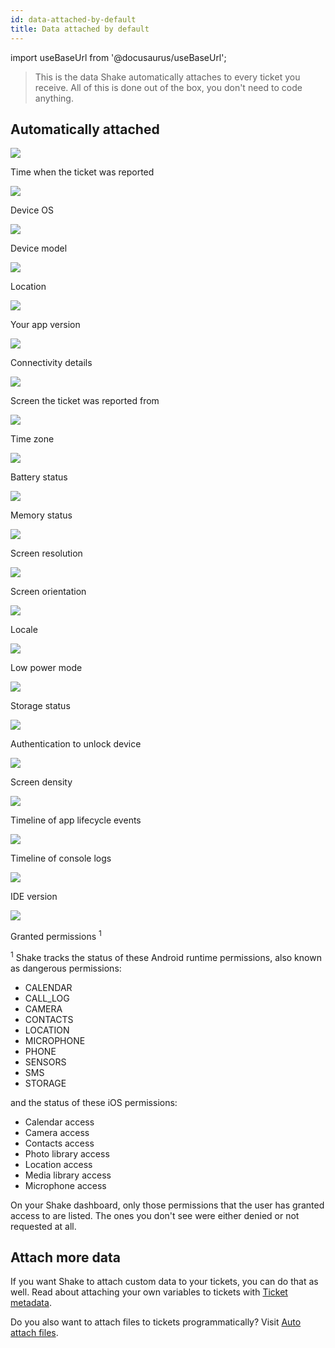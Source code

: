 ```yaml
---
id: data-attached-by-default
title: Data attached by default
---
```

import useBaseUrl from '@docusaurus/useBaseUrl';

>This is the data Shake automatically attaches to every ticket you receive.
All of this is done out of the box, you don't need to code anything.

## Automatically attached

<div class="four-columns-default mt-50 mb-5">
    <div>
        <img
            class="small-visual-icon"
            src={useBaseUrl('img/time-clock.svg')}
        />
        <p class="p2">Time when the ticket was reported</p>
    </div>
    <div>
        <img
            class="small-visual-icon"
            src={useBaseUrl('img/hashtag-square.svg')}
        />
        <p class="p2">Device OS</p>
    </div>
    <div>
        <img
            class="small-visual-icon"
            src={useBaseUrl('img/iphone.svg')}
        />
        <p class="p2">Device model</p>
    </div>
    <div>
        <img
            class="small-visual-icon"
            src={useBaseUrl('img/pin-location-square.svg')}
        />
        <p class="p2">Location</p>
    </div>
    <div>
        <img
            class="small-visual-icon"
            src={useBaseUrl('img/tools-settings.svg')}
        />
        <p class="p2">Your app version</p>
    </div>
    <div>
        <img
            class="small-visual-icon"
            src={useBaseUrl('img/wifi-spot-square.svg')}
        />
        <p class="p2">Connectivity details</p>
    </div>
    <div>
        <img
            class="small-visual-icon"
            src={useBaseUrl('img/user-profile-profile.svg')}
        />
        <p class="p2">Screen the ticket was reported from</p>
    </div>
    <div>
        <img
            class="small-visual-icon"
            src={useBaseUrl('img/user-profile-time-clock.svg')}
        />
        <p class="p2">Time zone</p>
    </div>
    <div>
        <img
            class="small-visual-icon"
            src={useBaseUrl('img/battery-charge.svg')}
        />
        <p class="p2">Battery status</p>
    </div>
    <div>
        <img
            class="small-visual-icon"
            src={useBaseUrl('img/business-chart.svg')}
        />
        <p class="p2">Memory status</p>
    </div>
    <div>
        <img
            class="small-visual-icon"
            src={useBaseUrl('img/full-screen-zoom-square.svg')}
        />
        <p class="p2">Screen resolution</p>
    </div>
    <div>
        <img
            class="small-visual-icon"
            src={useBaseUrl('img/rotate-horizontal.svg')}
        />
        <p class="p2">Screen orientation</p>
    </div>
    <div>
        <img
            class="small-visual-icon"
            src={useBaseUrl('img/language-translate.svg')}
        />
        <p class="p2">Locale</p>
    </div>
    <div>
        <img
            class="small-visual-icon"
            src={useBaseUrl('img/usb-flash-drive.svg')}
        />
        <p class="p2">Low power mode</p>
    </div>
    <div>
        <img
            class="small-visual-icon"
            src={useBaseUrl('img/hard-drive-storage-circle.svg')}
        />
        <p class="p2">Storage status</p>
    </div>
    <div>
        <img
            class="small-visual-icon"
            src={useBaseUrl('img/face-id.svg')}
        />
        <p class="p2">Authentication to unlock device</p>
    </div>
    <div>
        <img
            class="small-visual-icon"
            src={useBaseUrl('img/stars-light-square.svg')}
        />
        <p class="p2">Screen density</p>
    </div>
    <div>
        <img
            class="small-visual-icon"
            src={useBaseUrl('img/clock-time.svg')}
        />
        <p class="p2">Timeline of app lifecycle events</p>
    </div>
    <div>
        <img
            class="small-visual-icon"
            src={useBaseUrl('img/alarm-clock-time-fast.svg')}
        />
        <p class="p2">Timeline of console logs</p>
    </div>
    <div>
        <img
            class="small-visual-icon"
            src={useBaseUrl('img/programming-code.svg')}
        />
        <p class="p2">IDE version</p>
    </div>
    <div>
        <img
            class="small-visual-icon"
            src={useBaseUrl('img/settings-switches-square.svg')}
        />
        <p class="p2">Granted permissions <sup>1</sup></p>
    </div>
</div>

<p><sup>1</sup> Shake tracks the status of these Android runtime permissions, also known as dangerous permissions:</p>

* CALENDAR
* CALL_LOG
* CAMERA
* CONTACTS
* LOCATION
* MICROPHONE
* PHONE
* SENSORS
* SMS
* STORAGE

and the status of these iOS permissions:

* Calendar access
* Camera access
* Contacts access
* Photo library access
* Location access
* Media library access
* Microphone access

On your Shake dashboard, only those permissions that the user has granted access to are listed.
The ones you don't see were either denied or not requested at all.


## Attach more data

If you want Shake to attach custom data to your tickets, you can do that as well.
Read about attaching your own variables to tickets with [Ticket metadata](react/configuration-and-data/ticket-metadata.md).

Do you also want to attach files to tickets programmatically? Visit [Auto attach files](/react/configuration-and-data/auto-attach-files.md).

